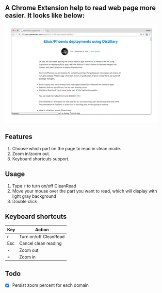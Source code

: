 ## A Chrome Extension help to read web page more easier. It looks like below:

![Screenshots 1](./screenshots/1.gif)

## Features

1. Choose which part on the page to  read in clean mode.
2. Zoom in/zoom out.
3. Keyboard shortcuts support.

## Usage

1. Type `r` to turn on/off CleanRead
2. Move your mouse over the part you want to read, which will display with light gray background
3. Double click

## Keyboard shortcuts

Key | Action
--- | ---
r | Turn on/off CleanRead
Esc | Cancel clean reading
- | Zoom out
= | Zoom in

## Todo

- [x] Persist zoom percent for each domain


